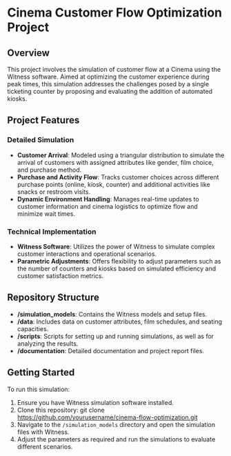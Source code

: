 # Cinema Customer Flow Optimization Project

## Overview

This project involves the simulation of customer flow at a Cinema using the Witness software. Aimed at optimizing the customer experience during peak times, this simulation addresses the challenges posed by a single ticketing counter by proposing and evaluating the addition of automated kiosks.

## Project Features

### Detailed Simulation
- **Customer Arrival**: Modeled using a triangular distribution to simulate the arrival of customers with assigned attributes like gender, film choice, and purchase method.
- **Purchase and Activity Flow**: Tracks customer choices across different purchase points (online, kiosk, counter) and additional activities like snacks or restroom visits.
- **Dynamic Environment Handling**: Manages real-time updates to customer information and cinema logistics to optimize flow and minimize wait times.

### Technical Implementation
- **Witness Software**: Utilizes the power of Witness to simulate complex customer interactions and operational scenarios.
- **Parametric Adjustments**: Offers flexibility to adjust parameters such as the number of counters and kiosks based on simulated efficiency and customer satisfaction metrics.

## Repository Structure

- **/simulation_models**: Contains the Witness models and setup files.
- **/data**: Includes data on customer attributes, film schedules, and seating capacities.
- **/scripts**: Scripts for setting up and running simulations, as well as for analyzing the results.
- **/documentation**: Detailed documentation and project report files.

## Getting Started

To run this simulation:
1. Ensure you have Witness simulation software installed.
2. Clone this repository: git clone https://github.com/yourusername/cinema-flow-optimization.git
3. Navigate to the `/simulation_models` directory and open the simulation files with Witness.
4. Adjust the parameters as required and run the simulations to evaluate different scenarios.